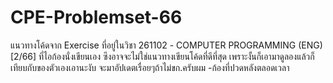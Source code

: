# CPE-Problemset-66
แนวทางโค้ดจาก Exercise ที่อยู่ในวิชา 261102 - COMPUTER PROGRAMMING (ENG) [2/66] ที่ไอก้องนั่งเขียนเอง ซึงอาจจะไม่ใช่แนวทางเขียนโค้ดที่ดีที่สุด เพราะงั้นก็เอามาดูลองแล้วก็เทียบกับของตัวเองเอานะงับ จะมาอัปเดตเรื่อยๆถ้าไม่ขก.ครับผม
-ก้องที่ปวดหลังตลอดเวลา
